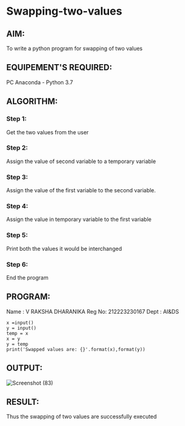 # Swapping-two-values
## AIM:
To write a python program for swapping of two values
## EQUIPEMENT'S REQUIRED: 
PC
Anaconda - Python 3.7
## ALGORITHM: 
### Step 1:
Get the two values from the user
### Step 2: 
Assign the value of second variable to a temporary variable 
### Step 3: 
Assign the value of the first variable to the second variable.
### Step 4:  
Assign the value in temporary variable to the first variable
### Step 5: 
Print both the values it would be interchanged
### Step 6: 
End the program
## PROGRAM:
Name : V RAKSHA DHARANIKA
Reg No: 212223230167
Dept :  AI&DS
```
x =input()
y = input()
temp = x
x = y
y = temp
print('Swapped values are: {}'.format(x),format(y))
```
## OUTPUT:
![Screenshot (83)](https://github.com/rakshadharanika/Swapping-two-values/assets/149348380/13aca8f3-be87-4dc1-b69d-70c2ec176cb0)




## RESULT:
Thus the swapping of two values are successfully executed



